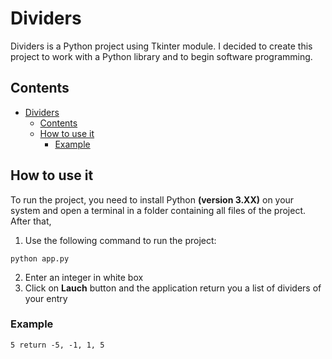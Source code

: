 # Dividers
Dividers is a Python project using Tkinter module.
I decided to create this project to work with a Python library
and to begin software programming.

## Contents
- [Dividers](#dividers)
  - [Contents](#contents)
  - [How to use it](#how-to-use-it)
    - [Example](#example)

## How to use it
To run the project, you need to install Python **(version 3.XX)** on your system
and open a terminal in a folder containing all files of the project.
After that, 
1. Use the following command to run the project:
 ```
 python app.py
 ```
2. Enter an integer in white box
3. Click on **Lauch** button and the application return you a list of dividers
of your entry

### Example
```
5 return -5, -1, 1, 5
```

